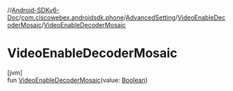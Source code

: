 //[Android-SDKv6-Doc](../../../../index.md)/[com.ciscowebex.androidsdk.phone](../../index.md)/[AdvancedSetting](../index.md)/[VideoEnableDecoderMosaic](index.md)/[VideoEnableDecoderMosaic](-video-enable-decoder-mosaic.md)

# VideoEnableDecoderMosaic

[jvm]\
fun [VideoEnableDecoderMosaic](-video-enable-decoder-mosaic.md)(value: [Boolean](https://kotlinlang.org/api/latest/jvm/stdlib/kotlin/-boolean/index.html))
